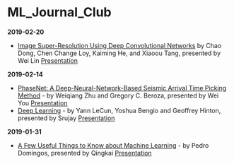 # ML_Journal_Club

**2019-02-20**  
* [Image Super-Resolution Using Deep Convolutional Networks](https://arxiv.org/pdf/1501.00092.pdf) by Chao Dong, Chen Change Loy, Kaiming He, and Xiaoou Tang, presented by Wei Lin [Presentation](https://github.com/qingkaikong/ML_Journal_Club/blob/master/presentations/20190220_WL.pdf)

**2019-02-14**   
* [PhaseNet: A Deep-Neural-Network-Based Seismic Arrival Time Picking Method](https://arxiv.org/pdf/1803.03211.pdf) - by Weiqiang Zhu and Gregory C. Beroza, presented by Wei You [Presentation](https://github.com/qingkaikong/ML_Journal_Club/blob/master/presentations/20190214_WY.pdf)  
* [Deep Learning](https://www.nature.com/articles/nature14539) - by Yann LeCun, Yoshua Bengio and Geoffrey Hinton, presented by Srujay [Presentation](https://github.com/qingkaikong/ML_Journal_Club/blob/master/presentations/20190214_SK.pdf)

**2019-01-31**   
* [A Few Useful Things to Know about Machine Learning](https://homes.cs.washington.edu/~pedrod/papers/cacm12.pdf) - by Pedro Domingos, presented by Qingkai [Presentation](https://github.com/qingkaikong/ML_Journal_Club/blob/master/presentations/20190131_QK.pdf)
